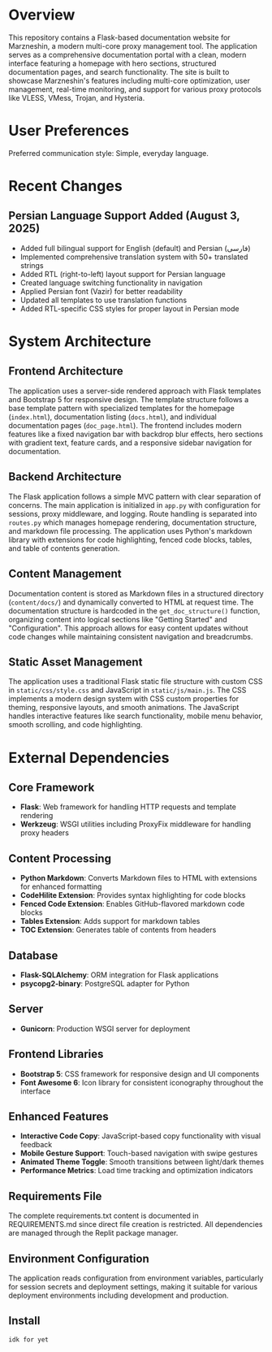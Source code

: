 # Overview

This repository contains a Flask-based documentation website for Marzneshin, a modern multi-core proxy management tool. The application serves as a comprehensive documentation portal with a clean, modern interface featuring a homepage with hero sections, structured documentation pages, and search functionality. The site is built to showcase Marzneshin's features including multi-core optimization, user management, real-time monitoring, and support for various proxy protocols like VLESS, VMess, Trojan, and Hysteria.

# User Preferences

Preferred communication style: Simple, everyday language.

# Recent Changes

## Persian Language Support Added (August 3, 2025)
- Added full bilingual support for English (default) and Persian (فارسی)
- Implemented comprehensive translation system with 50+ translated strings
- Added RTL (right-to-left) layout support for Persian language
- Created language switching functionality in navigation
- Applied Persian font (Vazir) for better readability
- Updated all templates to use translation functions
- Added RTL-specific CSS styles for proper layout in Persian mode

# System Architecture

## Frontend Architecture
The application uses a server-side rendered approach with Flask templates and Bootstrap 5 for responsive design. The template structure follows a base template pattern with specialized templates for the homepage (`index.html`), documentation listing (`docs.html`), and individual documentation pages (`doc_page.html`). The frontend includes modern features like a fixed navigation bar with backdrop blur effects, hero sections with gradient text, feature cards, and a responsive sidebar navigation for documentation.

## Backend Architecture
The Flask application follows a simple MVC pattern with clear separation of concerns. The main application is initialized in `app.py` with configuration for sessions, proxy middleware, and logging. Route handling is separated into `routes.py` which manages homepage rendering, documentation structure, and markdown file processing. The application uses Python's markdown library with extensions for code highlighting, fenced code blocks, tables, and table of contents generation.

## Content Management
Documentation content is stored as Markdown files in a structured directory (`content/docs/`) and dynamically converted to HTML at request time. The documentation structure is hardcoded in the `get_doc_structure()` function, organizing content into logical sections like "Getting Started" and "Configuration". This approach allows for easy content updates without code changes while maintaining consistent navigation and breadcrumbs.

## Static Asset Management
The application uses a traditional Flask static file structure with custom CSS in `static/css/style.css` and JavaScript in `static/js/main.js`. The CSS implements a modern design system with CSS custom properties for theming, responsive layouts, and smooth animations. The JavaScript handles interactive features like search functionality, mobile menu behavior, smooth scrolling, and code highlighting.

# External Dependencies

## Core Framework
- **Flask**: Web framework for handling HTTP requests and template rendering
- **Werkzeug**: WSGI utilities including ProxyFix middleware for handling proxy headers

## Content Processing
- **Python Markdown**: Converts Markdown files to HTML with extensions for enhanced formatting
- **CodeHilite Extension**: Provides syntax highlighting for code blocks
- **Fenced Code Extension**: Enables GitHub-flavored markdown code blocks
- **Tables Extension**: Adds support for markdown tables
- **TOC Extension**: Generates table of contents from headers

## Database
- **Flask-SQLAlchemy**: ORM integration for Flask applications
- **psycopg2-binary**: PostgreSQL adapter for Python

## Server
- **Gunicorn**: Production WSGI server for deployment

## Frontend Libraries
- **Bootstrap 5**: CSS framework for responsive design and UI components
- **Font Awesome 6**: Icon library for consistent iconography throughout the interface

## Enhanced Features
- **Interactive Code Copy**: JavaScript-based copy functionality with visual feedback
- **Mobile Gesture Support**: Touch-based navigation with swipe gestures
- **Animated Theme Toggle**: Smooth transitions between light/dark themes
- **Performance Metrics**: Load time tracking and optimization indicators

## Requirements File
The complete requirements.txt content is documented in REQUIREMENTS.md since direct file creation is restricted. All dependencies are managed through the Replit package manager.

## Environment Configuration
The application reads configuration from environment variables, particularly for session secrets and deployment settings, making it suitable for various deployment environments including development and production.

## Install
```
idk for yet
```
